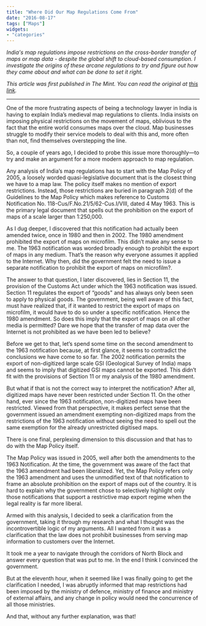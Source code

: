 ```yaml
---
title: "Where Did Our Map Regulations Come From"
date: "2016-08-17"
tags: ["Maps"]
widgets: 
- "categories"
---
```


*India's map regulations impose restrictions on the cross-border transfer of maps or map data - despite the global shift to cloud-based consumption. I investigate the origins of these arcane regulations to try and figure out how they came about and what can be done to set it right.*
<!--more-->
*This article was first published in The Mint. You can read the original at [this link](https://www.livemint.com/Opinion/4lZ03JoCbTkuZWth6i6JrJ/Where-did-our-map-regulations-come-from.html).*

---

One of the more frustrating aspects of being a technology lawyer in India is having to explain India’s medieval map regulations to clients. India insists on imposing physical restrictions on the movement of maps, oblivious to the fact that the entire world consumes maps over the cloud. Map businesses struggle to modify their service models to deal with this and, more often than not, find themselves overstepping the line.

So, a couple of years ago, I decided to probe this issue more thoroughly—to try and make an argument for a more modern approach to map regulation.

Any analysis of India’s map regulations has to start with the Map Policy of 2005, a loosely worded quasi-legislative document that is the closest thing we have to a map law. The policy itself makes no mention of export restrictions. Instead, those restrictions are buried in paragraph 2(d) of the Guidelines to the Map Policy which makes reference to Customs Notification No. 118-Cus/F.No.21/5/62-Cus.I/VIII, dated 4 May 1963. This is the primary legal document that spells out the prohibition on the export of maps of a scale larger than 1:250,000.

As I dug deeper, I discovered that this notification had actually been amended twice, once in 1980 and then in 2002. The 1980 amendment prohibited the export of maps on microfilm. This didn’t make any sense to me. The 1963 notification was worded broadly enough to prohibit the export of maps in any medium. That’s the reason why everyone assumes it applied to the Internet. Why then, did the government felt the need to issue a separate notification to prohibit the export of maps on microfilm?.

The answer to that question, I later discovered, lies in Section 11, the provision of the Customs Act under which the 1963 notification was issued. Section 11 regulates the export of “goods" and has always only been seen to apply to physical goods. The government, being well aware of this fact, must have realized that, if it wanted to restrict the export of maps on microfilm, it would have to do so under a specific notification. Hence the 1980 amendment. So does this imply that the export of maps on all other media is permitted? Dare we hope that the transfer of map data over the Internet is not prohibited as we have been led to believe?

Before we get to that, let’s spend some time on the second amendment to the 1963 notification because, at first glance, it seems to contradict the conclusions we have come to so far. The 2002 notification permits the export of non-digitized large scale GSI (Geological Survey of India) maps and seems to imply that digitized GSI maps cannot be exported. This didn’t fit with the provisions of Section 11 or my analysis of the 1980 amendment.

But what if that is not the correct way to interpret the notification? After all, digitized maps have never been restricted under Section 11. On the other hand, ever since the 1963 notification, non-digitized maps have been restricted. Viewed from that perspective, it makes perfect sense that the government issued an amendment exempting non-digitized maps from the restrictions of the 1963 notification without seeing the need to spell out the same exemption for the already unrestricted digitised maps.

There is one final, perplexing dimension to this discussion and that has to do with the Map Policy itself.

The Map Policy was issued in 2005, well after both the amendments to the 1963 Notification. At the time, the government was aware of the fact that the 1963 amendment had been liberalized. Yet, the Map Policy refers only the 1963 amendment and uses the unmodified text of that notification to frame an absolute prohibition on the export of maps out of the country. It is hard to explain why the government chose to selectively highlight only those notifications that support a restrictive map export regime when the legal reality is far more liberal.

Armed with this analysis, I decided to seek a clarification from the government, taking it through my research and what I thought was the incontrovertible logic of my arguments. All I wanted from it was a clarification that the law does not prohibit businesses from serving map information to customers over the Internet.

It took me a year to navigate through the corridors of North Block and answer every question that was put to me. In the end I think I convinced the government.

But at the eleventh hour, when it seemed like I was finally going to get the clarification I needed, I was abruptly informed that map restrictions had been imposed by the ministry of defence, ministry of finance and ministry of external affairs, and any change in policy would need the concurrence of all those ministries.

And that, without any further explanation, was that!

